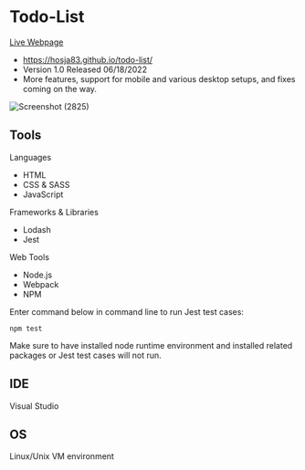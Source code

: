 # Todo-List
<a rel="noreferrer noopener nofollow" href="https://hosja83.github.io/todo-list/">Live Webpage</a>
- https://hosja83.github.io/todo-list/
- Version 1.0 Released 06/18/2022
- More features, support for mobile and various desktop setups, and fixes coming on the way.

![Screenshot (2825)](https://user-images.githubusercontent.com/43458977/190252236-37615b98-358b-4e14-9dca-07ebd890a187.png)

## Tools
Languages
- HTML
- CSS & SASS
- JavaScript

Frameworks & Libraries
- Lodash
- Jest

Web Tools
- Node.js
- Webpack
- NPM

Enter command below in command line to run Jest test cases:
```
npm test
```
Make sure to have installed node runtime environment and installed related packages or Jest test cases will not run.

## IDE
Visual Studio

## OS
Linux/Unix VM environment
